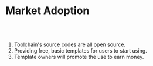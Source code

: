 # Market Adoption

<br/><br/>

1. Toolchain's source codes are all open source.
2. Providing free, basic templates for users to start using.
3. Template owners will promote the use to earn money.

<style>
li {
@apply
text-xl
p-20px
}
</style>